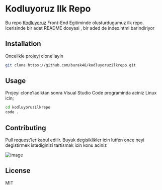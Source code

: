 # Kodluyoruz Ilk Repo

Bu repo [Kodluyoruz](https://app.patika.dev/) Front-End Egitiminde olusturdugumuz ilk repo. Icerisinde bir adet README dosyasi , bir aded de index.html barindiriyor

## Installation

Oncelikle projeyi clone'layin

```sh
git clone https://github.com/burak48/kodluyoruzilkrepo.git
```

## Usage

Projeyi clone'ladiktan sonra Visual Studio Code programinda aciniz
Linux icin;

```sh
cd kodluyoruzilkrepo
code .
```

## Contributing

Pull request'ler kabul edilir. Buyuk degisiklikler icin lutfen once neyi degistirmek istediginizi tartismak icin konu aciniz

![image](https://user-images.githubusercontent.com/18161643/131329954-2eaddae4-9e51-4f5b-93d4-35a305554f14.png)

## License

MIT
